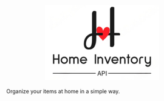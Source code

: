 <h3 align="center">
  <img src="https://raw.githubusercontent.com/Jibaru/home-inventory-api/main/assets/images/logo.png" width="300" alt="Logo"/><br/>
</h3>

Organize your items at home in a simple way.
